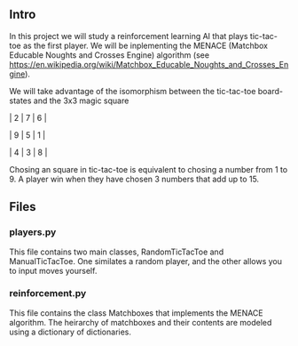 ## Intro

In this project we will study a reinforcement learning AI that plays tic-tac-toe as the first player. We will be inplementing the MENACE (Matchbox Educable Noughts and Crosses Engine) algorithm (see https://en.wikipedia.org/wiki/Matchbox_Educable_Noughts_and_Crosses_Engine).


We will take advantage of the isomorphism between the tic-tac-toe board-states
and the 3x3 magic square

| 2 | 7 | 6 |

| 9 | 5 | 1 |

| 4 | 3 | 8 |

Chosing an square in tic-tac-toe is equivalent to chosing a number from 1 to 9. A player win when they have chosen 3 numbers that add up to 15.

## Files

### players.py 
This file contains two main classes, RandomTicTacToe and ManualTicTacToe. One similates a random player, and the other allows you to input moves yourself.

### reinforcement.py
This file contains the class Matchboxes that implements the MENACE algorithm. The heirarchy of matchboxes and their contents are modeled using a dictionary of dictionaries.

